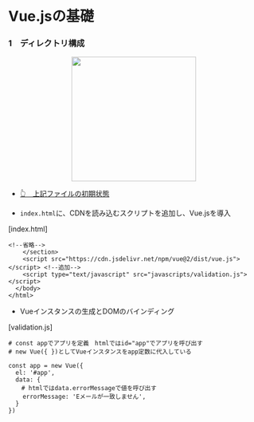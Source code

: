 # Vue.jsの基礎

### 1　ディレクトリ構成

<div align="center"><img src="https://user-images.githubusercontent.com/97021497/203207027-0614b1ef-7ce1-4101-8387-fd93edaa99a9.png" width="250"></div>

- [👆　上記ファイルの初期状態](https://github.com/Remi-1201/Vue01/commit/a0ce96db1487d55fb83471dc08d352a43cddfe4b#diff-6cdd3ca3c244a9d5f7437e8810d2bbd2cf91393e6e64d289c896d8bc7d2fc6cd "first commit")

- `index.html`に、CDNを読み込むスクリプトを追加し、Vue.jsを導入

[index.html]
```
<!--省略-->
    </section>
    <script src="https://cdn.jsdelivr.net/npm/vue@2/dist/vue.js"></script> <!--追加-->
    <script type="text/javascript" src="javascripts/validation.js"></script>
  </body>
</html>
```

- Vueインスタンスの生成とDOMのバインディング

[validation.js]

```
# const appでアプリを定義　htmlではid="app"でアプリを呼び出す
# new Vue({ })としてVueインスタンスをapp定数に代入している

const app = new Vue({
  el: '#app',
  data: {
  　# htmlではdata.errorMessageで値を呼び出す
    errorMessage: 'Eメールが一致しません',
  }
})
```

